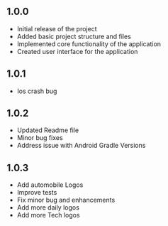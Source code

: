 ## 1.0.0

* Initial release of the project
* Added basic project structure and files
* Implemented core functionality of the application
* Created user interface for the application

## 1.0.1

* Ios crash bug 

## 1.0.2

* Updated Readme file
* Minor bug fixes
* Address issue with Android Gradle Versions


## 1.0.3

* Add automobile Logos
* Improve tests
* Fix minor bug and enhancements
* Add more daily logos
* Add more Tech logos

